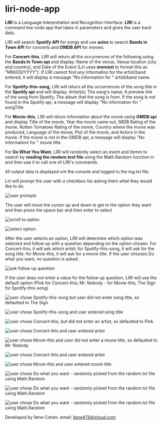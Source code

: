 # liri-node-app
**LIRI** is a Language Interpretation and Recognition Interface. **LIRI** is a command line node app that takes in parameters and gives the user back data.

LIRI will search **Spotify API** for songs and use **axios** to search **Bands in Town API** for concerts and **OMDB API** for movies. 

For **Concert-this**, LIRI will return all the occurrences of the following using the **Bands In Town api** and display: Name of the venue, Venue location (city and country), and Date of the Event (Liri uses **moment** to format this as "MM/DD/YYYY"). If LIRI cannot find any information for the artist/band entered, it will display a message "No information for " artist/band name.

For **Spotify-this-song**, LIRI will return all the occurrences of the song title in the **Spotify api** and will display: Artist(s); The song's name; A preview link of the song from Spotify; The album that the song is from. If the song is not found in the Spotify api, a message will display "No information for " songTitle. 

For **Movie-this**, LIRI will return information about the movie using **OMDB api** and display Title of the movie, Year the movie came out, IMDB Rating of the movie, Rotten Tomatoes Rating of the movie, Country where the movie was produced, Language of the movie, Plot of the movie, and Actors in the movie. If the movie is not in the  OMDB api, a message will display "No informationi for " movie title.

For **Do What You Want**, LIRI will randomly select an event and itemm to search by **reading the random.text file** using the Math.Random function in and then use it to call one of LIRI's commands.

All output data is displayed ont the console and logged to the log.txt file. 

Liri will prompt the user with a checkbox list asking them what they would like to do. 

![user prompts](https://github.com/Ilene0413/liri-node-app/blob/master/images/prompt-screen.png)

The user will move the cursor up and down to get to the option they want and then press the space bar and then enter to select

![scroll to option](https://github.com/Ilene0413/liri-node-app/blob/master/images/scroll-option.png)

![select option](https://github.com/Ilene0413/liri-node-app/blob/master/images/select-option.png)

After the user selects an option, LIRI will determine which option was selected and follow up with a question depending on the option chosen. For Concert-this, it will ask which artist; for Spotify-this-song, it will ask for the song title; for Movie-this, it will ask for a movie title.  If the user chooses Do what you want, no question is asked.

![ask follow up question](https://github.com/Ilene0413/liri-node-app/blob/master/images/ask-follow-up-quest.png)

If the user does not enter a value for the follow up question, LIRI will use the default option (Pink for Concert-this; Mr. Nobody - for Movie-this; The Sign for Spotify-this-song)

![user chose Spotify-this-song but user did not enter song title, so defaulted to The Sign](https://github.com/Ilene0413/liri-node-app/blob/master/images/no-song-title-entered.png)


![user chose Spotify-this-song and user entered song title](https://github.com/Ilene0413/liri-node-app/blob/master/images/song-title-entered.png)


![user chose Concert-this, but did not enter an artist, so defaulted to Pink](https://github.com/Ilene0413/liri-node-app/blob/master/images/no-artist-entered.png)


![user chose Concert-this and user entered artist](https://github.com/Ilene0413/liri-node-app/blob/master/images/artist-entered.png)


![user chose Movie-this and user did not enter a movie title, so defaulted to Mr. Nobody](https://github.com/Ilene0413/liri-node-app/blob/master/images/no-movie-entered.png)


![user chose Concert-this and user entered artist](https://github.com/Ilene0413/liri-node-app/blob/master/images/artist-entered.png)


![user chose Movie-this and user entered movie title](https://github.com/Ilene0413/liri-node-app/blob/master/images/movie-entered.png)


![user chose Do what you want - randomly picked from the random.txt file using Math.Random](https://github.com/Ilene0413/liri-node-app/blob/master/images/dowhatyouwant-choice1.png)



![user chose Do what you want - randomly picked from the random.txt file using Math.Random](https://github.com/Ilene0413/liri-node-app/blob/master/images/dowhatyouwant-choice2.png)


![user chose Do what you want - randomly picked from the random.txt file using Math.Random](https://github.com/Ilene0413/liri-node-app/blob/master/images/dowhatyouwant-choice3.png)



Developed by Ilene Cohen.
email: ilene413@icloud.com